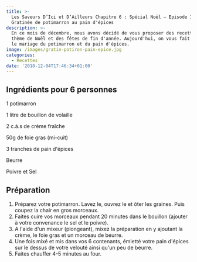 ```yaml
---
title: >-
  Les Saveurs D’Ici et D’Ailleurs Chapitre 6 : Spécial Noël – Episode 1 :
  Gratinée de potimarron au pain d'épices
description: >-
  En ce mois de décembre, nous avons décidé de vous proposer des recettes sur le
  thème de Noël et des fêtes de fin d'année. Aujourd'hui, on vous fait découvrir
  le mariage du potimarron et du pain d'épices.
image: /images/gratin-potiron-pain-epice.jpg
categories:
  - Recettes
date: '2018-12-04T17:46:34+01:00'
---
```

## Ingrédients pour 6 personnes

1 potimarron

1 litre de bouillon de volaille

2 c.à.s de crème fraîche

50g de foie gras (mi-cuit)

3 tranches de pain d'épices

Beurre

Poivre et Sel

## Préparation

1. Préparez votre potimarron. Lavez le, ouvrez le et ôter les graines. Puis coupez la chair en gros morceaux.
2. Faites cuire vos morceaux pendant 20 minutes dans le bouillon (ajouter à votre convenance le sel et le poivre).
3. A l'aide d'un mixeur (plongeant), mixez la préparation en y ajoutant la crème, le foie gras et un morceau de beurre.
4. Une fois mixé et mis dans vos 6 contenants, émietté votre pain d'épices sur le dessus de votre velouté ainsi qu'un peu de beurre.
5. Faites chauffer 4-5 minutes au four.
